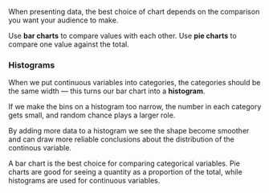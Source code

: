 When presenting data, the best choice of chart depends on the comparison you want your audience to make.

Use **bar charts** to compare values with each other.
Use **pie charts** to compare one value against the total.

### Histograms
When we put continuous variables into categories, the categories should be the same width — this turns our bar chart into a **histogram**. 

If we make the bins on a histogram too narrow, the number in each category gets small, and random chance plays a larger role.

By adding more data to a histogram we see the shape become smoother and can draw more reliable conclusions about the distribution of the continous variable.

A bar chart is the best choice for comparing categorical variables. Pie charts are good for seeing a quantity as a proportion of the total, while histograms are used for continuous variables.

